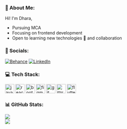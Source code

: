 ### 🌠 About Me:
Hi! I'm Dhara,<br>
<ul><li>Pursuing MCA</li>
  <li>Focusing on frontend development</li>
  <li>Open to learning new technologies 🌱 and collaboration</li></ul>

### 📱 Socials:
[![Behance](https://img.shields.io/badge/Behance-1769ff?logo=behance&logoColor=white)](https://www.behance.net/dharamaru1) [![LinkedIn](https://img.shields.io/badge/LinkedIn-%230077B5.svg?logo=linkedin&logoColor=white)](https://www.linkedin.com/in/dhara-maru/)

### 💻 Tech Stack:
  <img src="https://cdn.jsdelivr.net/gh/devicons/devicon/icons/javascript/javascript-original.svg" height="30" alt="javascript logo"  />
  <img src="https://cdn.jsdelivr.net/gh/devicons/devicon/icons/react/react-original.svg" height="30" alt="react logo"  />
  <img src="https://cdn.jsdelivr.net/gh/devicons/devicon/icons/bootstrap/bootstrap-original.svg" height="30" alt="bootstrap logo"  />
  <img src="https://cdn.jsdelivr.net/gh/devicons/devicon/icons/figma/figma-original.svg" height="30" alt="figma logo"  />
  <img src="https://cdn.jsdelivr.net/gh/devicons/devicon/icons/git/git-original.svg" height="30" alt="git logo"  />
  <img src="https://cdn.jsdelivr.net/gh/devicons/devicon/icons/mysql/mysql-original.svg" height="30" alt="mysql logo"  />
  <img src="https://cdn.jsdelivr.net/gh/devicons/devicon/icons/flutter/flutter-original.svg" height="30" alt="flutter logo"  />

### 📊 GitHub Stats:
<!-- ![](https://github-readme-stats.vercel.app/api?username=dhara-maru&theme=aura&hide_border=false&include_all_commits=true&count_private=true)<br/> -->
![](https://github-readme-streak-stats.herokuapp.com/?user=dhara-maru&theme=aura&hide_border=false)<br/>
![](https://github-readme-stats.vercel.app/api/top-langs/?username=dhara-maru&theme=aura&hide_border=false&include_all_commits=true&count_private=true&layout=compact)

